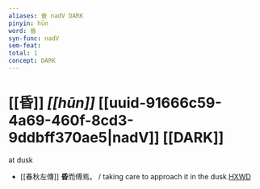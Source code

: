 ```yaml
---
aliases: 昏 nadV DARK
pinyin: hūn
word: 昏
syn-func: nadV
sem-feat: 
total: 1
concept: DARK 
---
```

# [[昏]] *[[hūn]]*  [[uuid-91666c59-4a69-460f-8cd3-9ddbff370ae5|nadV]] [[DARK]]
at dusk
 - [[春秋左傳]] **昏**而傅焉。 / taking care to approach it in the dusk.[HXWD](https://hxwd.org/textview.html?location=KR1e0001_tls_005-416a.8)
